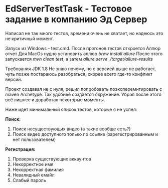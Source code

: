 # EdServerTestTask - Тестовое задание в компанию Эд Сервер

Написал не так много тестов, времени очень не хватает, но надеюсь это не критичный момент.

Запуск из Windows - test.cmd. После прогонов тестов откроется Аллюр отчет
Для MacOs нудно установить аллюр _brew install allure_
После этого запускается _mvn clean test_, а затем _allure serve ./target/allure-results_

Требования JDK 1.8
Не знаю почему, но с версией выше не работает, чуть позже постараюсь разобраться, скорее всего где-то конфликт версий.

Проект создавал не с нуля, решил попробовать поэксперемнтировать с maven Archetype. Так удобнее создается окружение.
Убрал после этого всё лишнее и доработал некоторые моменты.

Ниже идет минимальный список тестов, которые я не успел:

**Поиск:**
1. Поиск несуществующих видео (а такие вообще есть?)
2. Поиск видео доступного только по ссылке (зарегестрированным и нет пользователем)

**Регистрация:**
1. Проверка существующих аккаунтов
2. Некорректное имя
3. Некорректная фамилия
4. Невалидный емайл
5. Слабый пароль



